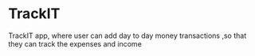 # TrackIT
TrackIT app, where user can add day to day money transactions ,so that they can track the expenses and income 
